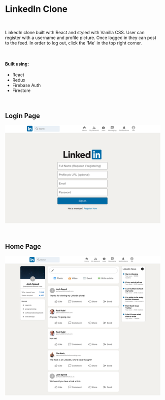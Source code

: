 # LinkedIn Clone

<br>

<p>LinkedIn clone built with React and styled with Vanilla CSS. User can register with a username and profile picture. Once logged in they can post to the feed. In order to log out, click the 'Me' in the top right corner.</p>

<br>

#### Built using:

<ul>
    <li>React</li>
    <li>Redux</li>
    <li>Firebase Auth</li>
    <li>Firestore</li>
</ul>

<br>

## Login Page

![Login Page](./src/imgs/homepage.png)

<br>

## Home Page

![Home Page](./src/imgs/feed.png)

